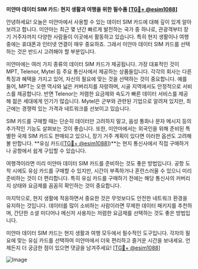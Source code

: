 **미얀마 데이터 SIM 카드: 현지 생활과 여행을 위한 필수품 [[TG💪+ @esim1088](https://t.me/s/esim1088)]**

안녕하세요! 오늘은 미얀마에서 사용할 수 있는 데이터 SIM 카드에 대해 깊이 있게 알아보려고 합니다. 미얀마는 최근 몇 년간 빠르게 발전하는 국가 중 하나로, 관광객부터 장기 거주자까지 다양한 사람들이 이곳에서 활동하고 있습니다. 특히 현지 생활이나 여행 중에는 휴대폰과 인터넷 연결이 매우 중요하죠. 그래서 미얀마 데이터 SIM 카드를 선택하는 것은 반드시 고려해야 할 부분입니다.

미얀마에는 여러 가지 종류의 데이터 SIM 카드가 제공됩니다. 가장 대표적인 것이 MPT, Telenor, Mytel 등 주요 통신사에서 제공하는 상품들입니다. 각각의 회사는 다른 특징과 혜택을 가지고 있어, 자신의 필요에 맞는 것을 선택하는 것이 중요합니다. 예를 들어, MPT는 오랜 역사와 넓은 커버리지를 자랑하며, 시골 지역에서도 안정적으로 서비스를 제공합니다. 반면 Telenor는 저렴한 요금제와 속도가 빠른 데이터 서비스를 제공해 젊은 세대에게 인기가 많습니다. Mytel은 군부와 관련된 기업으로 알려져 있지만, 최근에는 경쟁력 있는 가격과 네트워크를 선보이고 있습니다.

SIM 카드를 구매할 때는 단순히 데이터만 고려하지 말고, 음성 통화나 문자 메시지 등의 추가적인 기능도 살펴보는 것이 좋습니다. 또한, 미얀마에서는 외국인을 위해 준비된 특별한 국제 SIM 카드도 판매되고 있으니, 장기 거주 계획이 있다면 이러한 옵션도 고려해볼 만합니다. **유심 카드([[TG💪+ @esim1088](https://t.me/s/esim1088)])**는 현지 통신사에서 직접 구매하거나 공항에서 쉽게 구입할 수 있습니다.

여행객이라면 미리 미얀마 데이터 SIM 카드를 준비하는 것도 좋은 방법입니다. 공항 도착 시에도 유심 카드를 구매할 수 있지만, 시간이 부족하거나 혼란스러울 수 있으니 미리 준비하는 것이 더 편리합니다. 특히 유심 카드를 구매하기 전에는 해당 통신사의 커버리지 상태와 요금제를 꼼꼼히 확인하는 것이 중요합니다.

마지막으로, 현지 생활에 적응하면서 중요한 것은 무엇보다도 안전한 네트워크 환경을 유지하는 것입니다. 데이터를 많이 소비하는 사람이라면 무제한 데이터 패키지를 추천하며, 간단한 소셜 미디어나 메신저 사용자는 저렴한 요금제를 선택하는 것도 좋은 방법입니다.

미얀마 데이터 SIM 카드는 현지 생활과 여행 모두에서 필수적인 도구입니다. 각자의 필요에 맞는 유심 카드를 선택하여 미얀마에서 더욱 편리하고 즐거운 시간을 보내세요. 언제든지 더 궁금한 점이 있으면 댓글을 남겨주세요! [[TG💪+ @esim1088](https://t.me/s/esim1088)] 

![Image](https://i.postimg.cc/Y0z9fWf4/image.png)